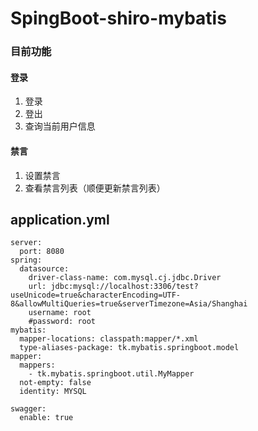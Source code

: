 # SpingBoot-shiro-mybatis

### 目前功能

#### 登录
1. 登录
2. 登出
3. 查询当前用户信息
   
#### 禁言
1. 设置禁言
2. 查看禁言列表（顺便更新禁言列表）


## application.yml
~~~
server:
  port: 8080
spring:
  datasource:
    driver-class-name: com.mysql.cj.jdbc.Driver    
    url: jdbc:mysql://localhost:3306/test?useUnicode=true&characterEncoding=UTF-8&allowMultiQueries=true&serverTimezone=Asia/Shanghai
    username: root    
    #password: root
mybatis:
  mapper-locations: classpath:mapper/*.xml
  type-aliases-package: tk.mybatis.springboot.model
mapper:
  mappers:
    - tk.mybatis.springboot.util.MyMapper
  not-empty: false
  identity: MYSQL

swagger:
  enable: true

~~~
